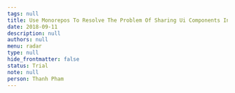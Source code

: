 ```yaml
---
tags: null
title: Use Monorepos To Resolve The Problem Of Sharing Ui Components In Aharoom
date: 2018-09-11
description: null
authors: null
menu: radar
type: null
hide_frontmatter: false
status: Trial
note: null
person: Thanh Pham
---
```


